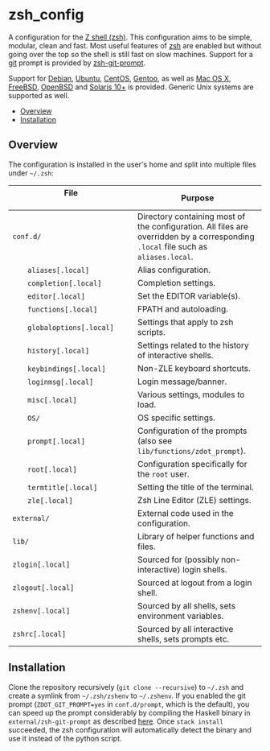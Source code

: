 # zsh_config

A configuration for the [Z shell (zsh)](http://zsh.org/). This configuration aims to be simple, modular, clean and fast. Most useful features of [zsh](http://zsh.org/) are enabled but without going over the top so the shell is still fast on slow machines. Support for a [git](https://git-scm.com/) prompt is provided by [zsh-git-prompt](https://github.com/olivierverdier/zsh-git-prompt).

Support for [Debian](http://www.debian.org/), [Ubuntu](http://www.ubuntu.com/), [CentOS](http://www.centos.org/), [Gentoo](http://www.gentoo.org/), as well as [Mac OS X](http://www.apple.com/osx/), [FreeBSD](http://www.freebsd.org/), [OpenBSD](http://www.openbsd.org/) and [Solaris 10+](http://www.oracle.com/solaris) is provided. Generic Unix systems are supported as well.

- [Overview](#overview)
- [Installation](#installation)

Overview
---

The configuration is installed in the user's home and split into multiple files under `~/.zsh`:

| File &nbsp;&nbsp;&nbsp;&nbsp;&nbsp;&nbsp;&nbsp;&nbsp;&nbsp;&nbsp;&nbsp;&nbsp;&nbsp;&nbsp;&nbsp;&nbsp;&nbsp;&nbsp;&nbsp;&nbsp;&nbsp;&nbsp;&nbsp;&nbsp;&nbsp;&nbsp;&nbsp;&nbsp;&nbsp;&nbsp;&nbsp;&nbsp;&nbsp;&nbsp;&nbsp;&nbsp;&nbsp;&nbsp;&nbsp;&nbsp;&nbsp;&nbsp;&nbsp;&nbsp;&nbsp;&nbsp;&nbsp;&nbsp;&nbsp;&nbsp;&nbsp;&nbsp;&nbsp;&nbsp; | Purpose |
| ---- | ------------ |
| `conf.d/` | Directory containing most of the configuration. All files are overridden by a corresponding `.local` file such as `aliases.local`. |
| &nbsp;&nbsp;&nbsp;&nbsp;&nbsp;&nbsp; `aliases[.local]` | Alias configuration. |
| &nbsp;&nbsp;&nbsp;&nbsp;&nbsp;&nbsp; `completion[.local]` | Completion settings. |
| &nbsp;&nbsp;&nbsp;&nbsp;&nbsp;&nbsp; `editor[.local]` | Set the EDITOR variable(s). |
| &nbsp;&nbsp;&nbsp;&nbsp;&nbsp;&nbsp; `functions[.local]` | FPATH and autoloading. |
| &nbsp;&nbsp;&nbsp;&nbsp;&nbsp;&nbsp; `globaloptions[.local]` | Settings that apply to zsh scripts. |
| &nbsp;&nbsp;&nbsp;&nbsp;&nbsp;&nbsp; `history[.local]` | Settings related to the history of interactive shells. |
| &nbsp;&nbsp;&nbsp;&nbsp;&nbsp;&nbsp; `keybindings[.local]` | Non-ZLE keyboard shortcuts. |
| &nbsp;&nbsp;&nbsp;&nbsp;&nbsp;&nbsp; `loginmsg[.local]` | Login message/banner. |
| &nbsp;&nbsp;&nbsp;&nbsp;&nbsp;&nbsp; `misc[.local]` | Various settings, modules to load. |
| &nbsp;&nbsp;&nbsp;&nbsp;&nbsp;&nbsp; `OS/` | OS specific settings. |
| &nbsp;&nbsp;&nbsp;&nbsp;&nbsp;&nbsp; `prompt[.local]` | Configuration of the prompts (also see `lib/functions/zdot_prompt`). |
| &nbsp;&nbsp;&nbsp;&nbsp;&nbsp;&nbsp; `root[.local]` | Configuration specifically for the `root` user. |
| &nbsp;&nbsp;&nbsp;&nbsp;&nbsp;&nbsp; `termtitle[.local]` | Setting the title of the terminal. |
| &nbsp;&nbsp;&nbsp;&nbsp;&nbsp;&nbsp; `zle[.local]` | Zsh Line Editor (ZLE) settings. |
| `external/` | External code used in the configuration. |
| `lib/` | Library of helper functions and files. |
| `zlogin[.local]` | Sourced for (possibly non-interactive) login shells. |
| `zlogout[.local]` | Sourced at logout from a login shell. |
| `zshenv[.local]` | Sourced by all shells, sets environment variables. |
| `zshrc[.local]` | Sourced by all interactive shells, sets prompts etc. |

Installation
---

Clone the repository recursively (`git clone --recursive`) to `~/.zsh` and create a symlink from `~/.zsh/zshenv` to `~/.zshenv`. If you enabled the git prompt (`ZDOT_GIT_PROMPT=yes` in `conf.d/prompt`, which is the default), you can speed up the prompt considerably by compiling the Haskell binary in `external/zsh-git-prompt` as described [here](https://github.com/olivierverdier/zsh-git-prompt). Once `stack install` succeeded, the zsh configuration will automatically detect the binary and use it instead of the python script.
